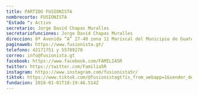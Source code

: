 ```yaml
---
title: PARTIDO FUSIONISTA
nombrecorto: FUSIONISTA
"Estado ": Activo
secretario: Jorge David Chapas Muralles
secretariofunciones: Jorge David Chapas Muralles
direccion: 8ª Avenida “A” 27-40 zona 11 Mariscal del Municipio de Guatemala
paginaweb: https://www.fusionista.gt/
telefono: 42171751 y 55789278
correo: info@fusionista.gt
facebook: https://www.facebook.com/FAMILIA5R
twitter: https://twitter.com/Familia5R
instagram: https://www.instagram.com/fusionista5r/
tiktok: https://www.tiktok.com/@fusionistagt?is_from_webapp=1&sender_device=pc
fundacion: 2018-01-01T18:19:46.514Z
---
```

